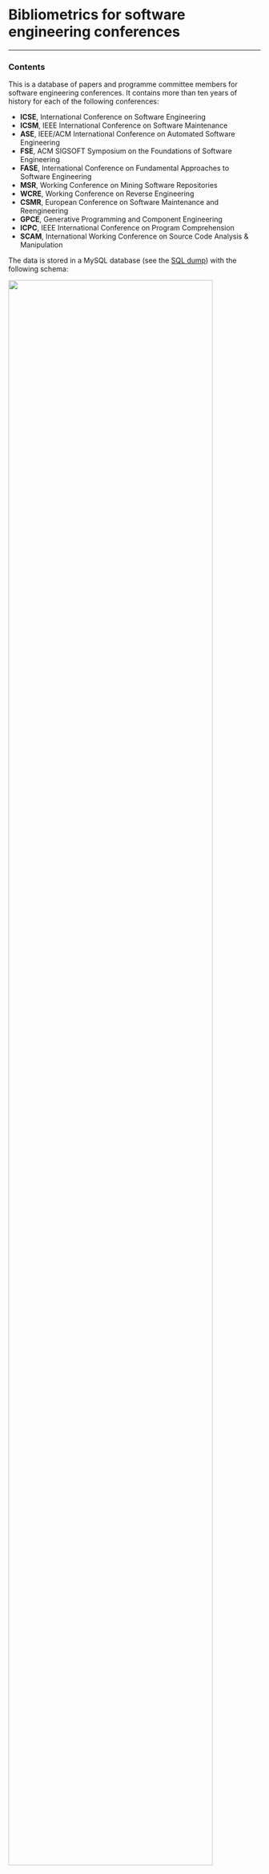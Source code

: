 # Bibliometrics for software engineering conferences
---

### Contents

This is a database of papers and programme committee members for software engineering conferences. It contains more than ten years of history for each of the following conferences:

- **ICSE**, International Conference on Software Engineering
- **ICSM**, IEEE International Conference on Software Maintenance
- **ASE**, IEEE/ACM International Conference on Automated Software Engineering
- **FSE**, ACM SIGSOFT Symposium on the Foundations of Software Engineering
- **FASE**, International Conference on Fundamental Approaches to Software Engineering
- **MSR**, Working Conference on Mining Software Repositories
- **WCRE**, Working Conference on Reverse Engineering
- **CSMR**, European Conference on Software Maintenance and Reengineering
- **GPCE**, Generative Programming and Component Engineering
- **ICPC**, IEEE International Conference on Program Comprehension
- **SCAM**, International Working Conference on Source Code Analysis & Manipulation

The data is stored in a MySQL database (see the [SQL dump](https://github.com/tue-mdse/conferenceMetrics/blob/master/data/conferences.sql.gz)) with the following schema:

<img align="center" width="90%" src="https://raw.github.com/tue-mdse/conferenceMetrics/master/visualisation/model.png">

Alternatively, the database can be recreated (hence easily extended) from CSV files using Python and the SQLAlchemy Object Relational Mapper using the scripts included (more details below).

### Data provenance

- Papers and authors: the [DBLP](http://www.dblp.org/db/) data dump. Papers which were part of the main (research) track have been (manually) marked as such in the `main_track` column. The conference impact factor (the `impact` column from the `conferences` table) is the [SHINE h-index](http://shine.icomp.ufam.edu.br/index.php) for the period 2000-2012.
- Number of submssions: Tao Xie's [software engineering conference statistics](http://people.engr.ncsu.edu/txie/seconferences.htm); foreword to proceedings.
- Composition of programme committee: conference websites, only programme committee members for the main tracks have been included. Disambiguation was performed to align the spelling used on the different websites to that found in DBLP.

In some cases the DBLP data also contains the session title(s) for a given paper. For example, for [papers published at ICSE 2012](http://www.informatik.uni-trier.de/~ley/db/conf/icse/icse2012.html), a session title (such as `Technical Research`, originally encoded as an HTML `h2` header and recorded in the `session_h2` column) and a session subtitle (such as `Fault Handling`, originally encoded as an HTML `h3` header and recorded in the `session_h3` column) is available. When available, such titles could be used to automatically filter papers if so desired for a certain bibliometric analysis.

## Using the database

Most simply, you can import the [SQL dump](https://github.com/tue-mdse/conferenceMetrics/blob/master/data/conferences.sql.gz) into your favourite database management system (tested on MySQL) and start querying.

Alternatively, you can take a look at how the database was created using MySQL, Python and SQLAlchemy, and use these mechanisms also for querying. This will allow you to easily extend the database or update its schema. This assumes you have a MySQL server running, and SQLAlchemy installed.

Python scripts:

- `initDB.py`: declares the database schema using Python classes (will be automatically mapped to tables by SQLAlchemy).
- `populateDB.py`: reads data about the papers and programme committees for each conference and loads it into the database.
- `metrics.py`: defines a metrics model and how to compute the metrics. To account for the different ages of the conferences, we use sliding window metrics. For example,
	- author turnover *RNA(c,y,k)*: fraction of authors at conference *c* in year *y* that have not been author between *y-k* and *y-1*.
	- programme committee turnover *RNC(c,y,k)*: fraction of PC of *c* in year *y* that have not served on the PC between *y-k* and *y-1*.
	- *inbreeding* ratio *RAC(c,y,k)*: fraction of papers published at *c* in year *y* co-authored by PC members from *y-k* to *y*.
  
   For a complete list of metrics check [this list](https://github.com/tue-mdse/conferenceMetrics/blob/master/metrics/metrics.md), or see [this preprint](http://www.win.tue.nl/mdse/conferences/SCP13.pdf).
- `queryDB.py`: queries the database, computes the metrics defined in the metrics model, and outputs the results to CSV files. For an example of a visualisation of these results, we include the `visualisation.r` R script that produces the following plot for *RAC(c,y,0)*, the fraction of papers each year co-authored by PC members from that year.

<img align="center" width="100%" src="https://raw.github.com/tue-mdse/conferenceMetrics/master/visualisation/RAC0.png">
